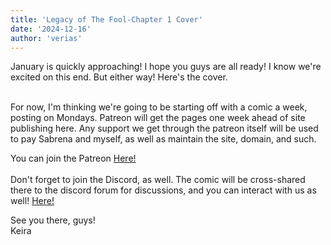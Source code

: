 ```yaml
---
title: 'Legacy of The Fool-Chapter 1 Cover'
date: '2024-12-16'
author: 'verias'
---
```


<p>January is quickly approaching! I hope you guys are all ready! I know we're excited on this end. But either way! Here's the cover.</p><p><br>For now, I'm thinking we're going to be starting off with a comic a week, posting on Mondays. Patreon will get the pages one week ahead of site publishing here. Any support we get through the patreon itself will be used to pay Sabrena and myself, as well as maintain the site, domain, and such.</p><p>You can join the Patreon <a href="https://patreon.com/legacyofthefool" target="_blank">Here!</a><br><br>Don't forget to join the Discord, as well. The comic will be cross-shared there to the discord forum for discussions, and you can interact with us as well! <a href="https://discord.gg/eEhX57MatG" target="_blank">Here!</a></p><p>See you there, guys!<br>Keira</p>

